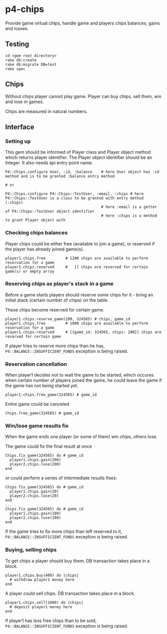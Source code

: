 p4-chips
=======

Provide game virtual chips, handle game and players chips balances, gains and losses.

## Testing

    cd <gem root directory>
    rake db:create
    rake db:migrate DB=test
    rake spec

## Chips

Without chips player cannot play game. Player can buy chips, sell them, win and lose in games.

Chips are measured in natural numbers.

## Interface

### Setting up

This gem should be informed of Player class and Player object method which returns player identifier. 
The Player object identifier should be an Integer. It also needs api entry point name. 

    P4::Chips.configure User, :id, :balance    # here User object has :id method and is to be granted :balance entry method
    
    # or

    P4::Chips.configure P4::Chips::TestUser, :email, :chips # here P4::Chips::TestUser is a class to be granted with entry method (:chips)
                                               # here :email is a getter of P4::Chips::TestUser object identifier
                                               # here :chips is a method to grant Player object with

### Checking chips balances

Player chips could be either free (available to join a game), or reserved if the player has already joined game(s).

    player1.chips.free         # 1200 chips are available to perform reservation for a game
    player1.chips.reserved     #   [] chips are reserved for certain game(s) or empty array

### Reserving chips as player's stack in a game

Before a game starts players should reserve some chips for it - bring an initial stack (certain number of chips) on the table. 

These chips become reserved for certain game.

    player1.chips.reserve_game(200, 324565) # chips, game_id
    player1.chips.free         # 1000 chips are available to perform reservation for a game
    player1.chips.reserved     # [{game_id: 324565, chips: 200}] chips are reserved for certain game

If player tries to reserve more chips than he has, `P4::BALANCE::INSUFFICIENT_FUNDS` exception is being raised.

### Reservation cancellation

When player1 decides not to wait the game to be started, which occures when certain number of players joined the game, he could leave the game if the game has not being started yet.

    player1.chips.free_game(324565) # game_id
    
Entire game could be canceled

    Chips.free_game(324565) # game_id

### Win/lose game results fix

When the game ends one player (or some of them) win chips, others lose.

The game could fix the final result at once
    
    Chips.fix_game(324565) do # game_id
      player1.chips.gain(200)
      player2.chips.lose(200)
    end

or could perform a series of intermediate results fixes: 

    Chips.fix_game(324565) do # game_id
      player1.chips.gain(20)
      player2.chips.lose(20)
    end
    ...
    Chips.fix_game(324565) do # game_id
      player1.chips.gain(180)
      player2.chips.lose(180)
    end

If the game tries to fix more chips than left reserved to it, `P4::BALANCE::INSUFFICIENT_FUNDS` exception is being raised.

### Buying, selling chips

To get chips a player should buy them. DB transaction takes place in a block.

    player1.chips.buy(400) do |chips|
      # withdraw player1 money here
    end

A player could sell chips. DB transaction takes place in a block.

    player1.chips.sell(1600) do |chips|
      # deposit player1 money here
    end

If player1 has less free chips than to be sold, `P4::BALANCE::INSUFFICIENT_FUNDS` exception is being raised.
